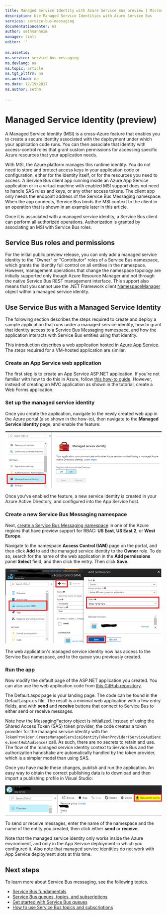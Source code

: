 ```yaml
---
title: Managed Service Identity with Azure Service Bus preview | Microsoft Docs
description: Use Managed Service Identities with Azure Service Bus
services: service-bus-messaging
documentationcenter: na
author: sethmanheim
manager: timlt
editor: ''

ms.assetid:
ms.service: service-bus-messaging
ms.devlang: na
ms.topic: article
ms.tgt_pltfrm: na
ms.workload: na
ms.date: 12/19/2017
ms.author: sethm

---
```


# Managed Service Identity (preview)

A Managed Service Identity (MSI) is a cross-Azure feature that enables you to create a secure identity associated with the deployment under which your application code runs. You can then associate that identity with access-control roles that grant custom permissions for accessing specific Azure resources that your application needs.

With MSI, the Azure platform manages this runtime identity. You do not need to store and protect access keys in your application code or configuration, either for the identity itself, or for the resources you need to access. A Service Bus client app running inside an Azure App Service application or in a virtual machine with enabled MSI support does not need to handle SAS rules and keys, or any other access tokens. The client app only needs the endpoint address of the Service Bus Messaging namespace. When the app connects, Service Bus binds the MSI context to the client in an operation that is shown in an example later in this article. 

Once it is associated with a managed service identity, a Service Bus client can perform all authorized operations. Authorization is granted by associating an MSI with Service Bus roles. 

## Service Bus roles and permissions

For the initial public preview release, you can only add a managed service identity to the "Owner" or "Contributor" roles of a Service Bus namespace, which grants the identity full control on all entities in the namespace. However, management operations that change the namespace topology are initially supported only though Azure Resource Manager and not through the native Service Bus REST management interface. This support also means that you cannot use the .NET Framework client [NamespaceManager](/dotnet/api/microsoft.servicebus.namespacemanager) object within a managed service identity.

## Use Service Bus with a Managed Service Identity

The following section describes the steps required to create and deploy a sample application that runs under a managed service identity, how to grant that identity access to a Service Bus Messaging namespace, and how the application interacts with Service Bus entities using that identity.

This introduction describes a web application hosted in [Azure App Service](https://azure.microsoft.com/services/app-service/). The steps required for a VM-hosted application are similar.

### Create an App Service web application

The first step is to create an App Service ASP.NET application. If you're not familiar with how to do this in Azure, follow [this how-to guide](../app-service/app-service-web-get-started-dotnet-framework.md). However, instead of creating an MVC application as shown in the tutorial, create a Web Forms application.

### Set up the managed service identity

Once you create the application, navigate to the newly created web app in the Azure portal (also shown in the how-to), then navigate to the **Managed Service Identity** page, and enable the feature: 

![](./media/service-bus-managed-service-identity/msi1.png)

Once you've enabled the feature, a new service identity is created in your Azure Active Directory, and configured into the App Service host.

### Create a new Service Bus Messaging namespace

Next, [create a Service Bus Messaging namespace](service-bus-create-namespace-portal.md) in one of the Azure regions that have preview support for RBAC: **US East**, **US East 2**, or **West Europe**. 

Navigate to the namespace **Access Control (IAM)** page on the portal, and then click **Add** to add the managed service identity to the **Owner** role. To do so, search for the name of the web application in the **Add permissions** panel **Select** field, and then click the entry. Then click **Save**.

![](./media/service-bus-managed-service-identity/msi2.png)
 
The web application's managed service identity now has access to the Service Bus namespace, and to the queue you previously created. 

### Run the app

Now modify the default page of the ASP.NET application you created. You can also use the web application code from [this GitHub repository](https://github.com/Azure/azure-service-bus/tree/master/samples/DotNet/Microsoft.ServiceBus.Messaging/ManagedServiceIdentity). 

The Default.aspx page is your landing page. The code can be found in the Default.aspx.cs file. The result is a minimal web application with a few entry fields, and with **send** and **receive** buttons that connect to Service Bus to either send or receive messages.

Note how the [MessagingFactory](/dotnet/api/microsoft.servicebus.messaging.messagingfactory) object is initialized. Instead of using the Shared Access Token (SAS) token provider, the code creates a token provider for the managed service identity with the `TokenProvider.CreateManagedServiceIdentityTokenProvider(ServiceAudience.EventHubAudience)` call. As such, there are no secrets to retain and use. The flow of the managed service identity context to Service Bus and the authorization handshake are automatically handled by the token provider, which is a simpler model than using SAS.

Once you have made these changes, publish and run the application. An easy way to obtain the correct publishing data is to download and then import a publishing profile in Visual Studio:

![](./media/service-bus-managed-service-identity/msi3.png)
 
To send or receive messages, enter the name of the namespace and the name of the entity you created, then click either **send** or **receive**. 
 
Note that the managed service identity only works inside the Azure environment, and only in the App Service deployment in which you configured it. Also note that managed service identities do not work with App Service deployment slots at this time.

## Next steps

To learn more about Service Bus messaging, see the following topics.

* [Service Bus fundamentals](service-bus-fundamentals-hybrid-solutions.md)
* [Service Bus queues, topics, and subscriptions](service-bus-queues-topics-subscriptions.md)
* [Get started with Service Bus queues](service-bus-dotnet-get-started-with-queues.md)
* [How to use Service Bus topics and subscriptions](service-bus-dotnet-how-to-use-topics-subscriptions.md)